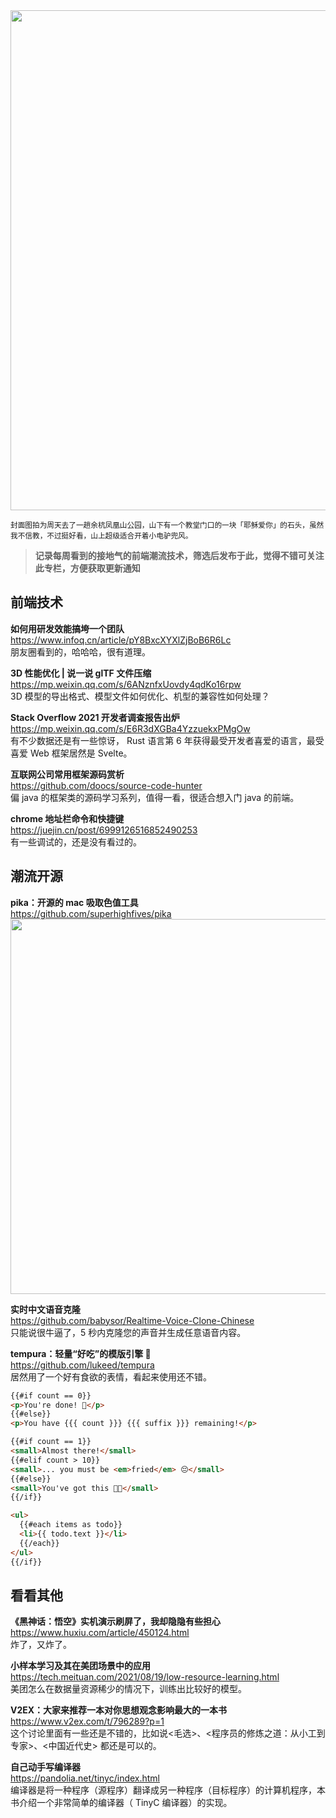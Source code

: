 <img src=https://gw.alipayobjects.com/zos/k/h1/o2KB9p.jpg width=800/>  

<small>封面图拍为周天去了一趟余杭凤凰山公园，山下有一个教堂门口的一块「耶稣爱你」的石头，虽然我不信教，不过挺好看，山上超级适合开着小电驴兜风。</small>  

> **记录每周看到的接地气的前端潮流技术，筛选后发布于此，觉得不错可关注此专栏，方便获取更新通知**  

## 前端技术

**如何用研发效能搞垮一个团队**  
<https://www.infoq.cn/article/pY8BxcXYXlZjBoB6R6Lc>  
朋友圈看到的，哈哈哈，很有道理。

**3D 性能优化 | 说一说 glTF 文件压缩**  
<https://mp.weixin.qq.com/s/6ANznfxUovdy4qdKo16rpw>  
3D 模型的导出格式、模型文件如何优化、机型的兼容性如何处理？

**Stack Overflow 2021 开发者调查报告出炉**  
<https://mp.weixin.qq.com/s/E6R3dXGBa4YzzuekxPMgOw>  
有不少数据还是有一些惊讶， Rust 语言第 6 年获得最受开发者喜爱的语言，最受喜爱 Web 框架居然是 Svelte。

**互联网公司常用框架源码赏析**  
<https://github.com/doocs/source-code-hunter>  
偏 java 的框架类的源码学习系列，值得一看，很适合想入门 java 的前端。

**chrome 地址栏命令和快捷键**  
<https://juejin.cn/post/6999126516852490253>  
有一些调试的，还是没有看过的。

## 潮流开源

**pika：开源的 mac 吸取色值工具**  
<https://github.com/superhighfives/pika>  
<img src=https://cdn.fliggy.com/upic/QcQhKA.jpg width=600/>  

**实时中文语音克隆**  
<https://github.com/babysor/Realtime-Voice-Clone-Chinese>  
只能说很牛逼了，5 秒内克隆您的声音并生成任意语音内容。

**tempura：轻量“好吃”的模版引擎 🍤**  
<https://github.com/lukeed/tempura>  
居然用了一个好有食欲的表情，看起来使用还不错。

```html
{{#if count == 0}}
<p>You're done! 🎉</p>  
{{#else}}
<p>You have {{{ count }}} {{{ suffix }}} remaining!</p>  

{{#if count == 1}}
<small>Almost there!</small>  
{{#elif count > 10}}
<small>... you must be <em>fried</em> 😔</small>  
{{#else}}
<small>You've got this 💪🏼</small>  
{{/if}}

<ul>  
  {{#each items as todo}}
  <li>{{ todo.text }}</li>  
  {{/each}}
</ul>  
{{/if}}
```

## 看看其他

**《黑神话：悟空》实机演示刷屏了，我却隐隐有些担心**  
<https://www.huxiu.com/article/450124.html>  
炸了，又炸了。

**小样本学习及其在美团场景中的应用**  
<https://tech.meituan.com/2021/08/19/low-resource-learning.html>  
美团怎么在数据量资源稀少的情况下，训练出比较好的模型。

**V2EX：大家来推荐一本对你思想观念影响最大的一本书**  
<https://www.v2ex.com/t/796289?p=1>  
这个讨论里面有一些还是不错的，比如说<毛选>、<程序员的修炼之道：从小工到专家>、<中国近代史> 都还是可以的。

**自己动手写编译器**  
<https://pandolia.net/tinyc/index.html>  
编译器是将一种程序（源程序）翻译成另一种程序（目标程序）的计算机程序，本书介绍一个非常简单的编译器（ TinyC 编译器）的实现。
